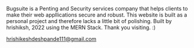 Bugsuite is a Penting and Security services company that helps clients to make their web appllications secure and robust.
This website is built as a personal project and therefore lacks a little bit of polishing.
Built by hrishiksh, 2022 using the MERN Stack.
Thank you visiting. :)


hrishikeshdeshpande111@gmail.com
